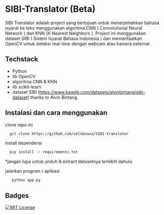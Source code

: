 
# SIBI-Translator (Beta)

SIBI Translator adalah project yang bertujuan untuk menerjemahkan bahasa isyarat ke teks menggunakan algortima CNN ( Convolutional Neural Network ) dan KNN (K-Nearest Neighbors ). Project ini menggunakan dataset SIBI ( Sistem Isyarat Bahasa Indonesia ) dan memanfaatkan OpenCV untuk deteksi real-time dengan webcam atau kamera external.


## Techstack

 - Python
 - lib OpenCV
 - algoritma CNN & KNN 
 - lib scikit-learn
 - dataset SIBI (https://www.kaggle.com/datasets/alvinbintang/sibi-dataset) thanks to Alvin Bintang
## Instalasi dan cara menggunakan

clone repo ini

```bash
  git clone https://github.com/veldanava/SIBI-translator
```

install dependensi
```bash
  pip install -r requirements.txt
```

*jangan lupa untuk unduh & extract datasetnya terlebih dahulu

jalankan program / aplikasi
``` bash
   python app.py
```
## Badges

[![MIT License](https://img.shields.io/badge/License-MIT-green.svg)](https://choosealicense.com/licenses/mit/)

